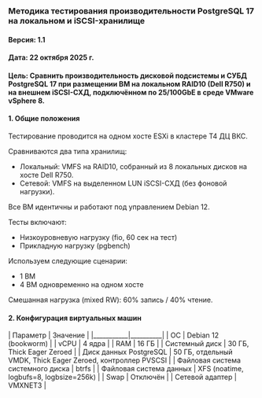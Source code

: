 ### Методика тестирования производительности PostgreSQL 17 на локальном и iSCSI-хранилище
#### Версия: 1.1
#### Дата: 22 октября 2025 г.
#### Цель: Сравнить производительность дисковой подсистемы и СУБД PostgreSQL 17 при размещении ВМ на локальном RAID10 (Dell R750) и на внешнем iSCSI-СХД, подключённом по 25/100GbE в среде VMware vSphere 8.

#### 1. Общие положения
Тестирование проводится на одном хосте ESXi в кластере Т4 ДЦ ВКС.

Сравниваются два типа хранилищ:
+ Локальный: VMFS на RAID10, собранный из 8 локальных дисков на хосте Dell R750.
+ Сетевой: VMFS на выделенном LUN iSCSI-СХД (без фоновой нагрузки).

Все ВМ идентичны и работают под управлением Debian 12.

Тесты включают:
+ Низкоуровневую нагрузку (fio, 60 сек на тест)
+ Прикладную нагрузку (pgbench)

Используем следующие сценарии:
+ 1 ВМ
+ 4 ВМ одновременно на одном хосте

Смешанная нагрузка (mixed RW): 60% запись / 40% чтение.

#### 2. Конфигурация виртуальных машин
| Параметр  | Значение |
|___________|__________|
| ОС		| Debian 12 (bookworm) |
| vCPU		| 4	ядра		|
| RAM		| 16 ГБ		|
| Системный диск | 30 ГБ, Thick Eager Zeroed |
| Диск данных PostgreSQL | 50 ГБ, отдельный VMDK, Thick Eager Zeroed, контроллер PVSCSI |
| Файловая система системного диска | btrfs |
| Файловая система данных | XFS (noatime, logbufs=8, logbsize=256k) |
| Swap | Отключён |
| Сетевой адаптер | VMXNET3 |

